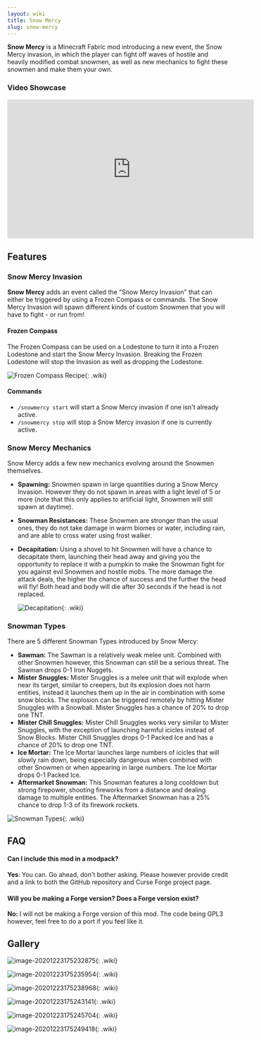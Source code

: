 ```yaml
---
layout: wiki
title: Snow Mercy
slug: snow-mercy
---
```

**Snow Mercy** is a Minecraft Fabric mod introducing a new event, the Snow Mercy invasion, in which the player can fight off waves of hostile and heavily modified combat snowmen, as well as new mechanics to fight these snowmen and make them your own.

### Video Showcase

<div>
<iframe width="560" height="315" src="https://www.youtube.com/embed/NDRtmo62U4E" frameborder="0" allow="accelerometer; autoplay; clipboard-write; encrypted-media; gyroscope; picture-in-picture" allowfullscreen></iframe>
</div>

## Features

### Snow Mercy Invasion

**Snow Mercy** adds an event called the "Snow Mercy Invasion" that can either be triggered by using a Frozen Compass or commands. The Snow Mercy Invasion will spawn different kinds of custom Snowmen that you will have to fight - or run from!

#### Frozen Compass

The Frozen Compass can be used on a Lodestone to turn it into a Frozen Lodestone and start the Snow Mercy Invasion. Breaking the Frozen Lodestone will stop the Invasion as well as dropping the Lodestone.

![Frozen Compass Recipe](snow-mercy/FrozenLodestone+Compass.png){: .wiki}

#### Commands

- ``/snowmercy start`` will start a Snow Mercy invasion if one isn't already active.
- ``/snowmercy stop`` will stop a Snow Mercy invasion if one is currently active.



### Snow Mercy Mechanics

Snow Mercy adds a few new mechanics evolving around the Snowmen themselves.

- **Spawning:** Snowmen spawn in large quantities during a Snow Mercy Invasion. However they do not spawn in areas with a light level of 5 or more (note that this only applies to artificial light, Snowmen will still spawn at daytime).

- **Snowman Resistances:** These Snowmen are stronger than the usual ones, they do not take damage in warm biomes or water, including rain, and are able to cross water using frost walker.

- **Decapitation:** Using a shovel to hit Snowmen will have a chance to decapitate them, launching their head away and giving you the opportunity to replace it with a pumpkin to make the Snowman fight for you against evil Snowmen and hostile mobs. The more damage the attack deals, the higher the chance of success and the further the head will fly! Both head and body will die after 30 seconds if the head is not replaced.

  ![Decapitation](snow-mercy/SnowMercyDecapitation.png){: .wiki}

  

### Snowman Types

There are 5 different Snowman Types introduced by Snow Mercy:

- **Sawman:** The Sawman is a relatively weak melee unit. Combined with other Snowmen however, this Snowman can still be a serious threat. The Sawman drops 0-1 Iron Nuggets.
- **Mister Snuggles:** Mister Snuggles is a melee unit that will explode when near its target, similar to creepers, but its explosion does not harm entities, instead it launches them up in the air in combination with some snow blocks. The explosion can be triggered remotely by hitting Mister Snuggles with a Snowball. Mister Snuggles has a chance of 20% to drop one TNT.
- **Mister Chill Snuggles:** Mister Chill Snuggles works very similar to Mister Snuggles, with the exception of launching harmful icicles instead of Snow Blocks. Mister Chill Snuggles drops 0-1 Packed Ice and has a chance of 20% to drop one TNT.
- **Ice Mortar:** The Ice Mortar launches large numbers of icicles that will slowly rain down, being especially dangerous when combined with other Snowmen or when appearing in large numbers. The Ice Mortar drops 0-1 Packed Ice.
- **Aftermarket Snowman:** This Snowman features a long cooldown but strong firepower, shooting fireworks from a distance and dealing damage to multiple entities. The Aftermarket Snowman has a 25% chance to drop 1-3 of its firework rockets.

![Snowman Types](snow-mercy/SnowmanTypes.png){: .wiki}



## FAQ

#### Can I include this mod in a modpack?

**Yes**: You can. Go ahead, don't bother asking. Please however provide credit and a link to both the GitHub repository and Curse Forge project page.

#### Will you be making a Forge version? Does a Forge version exist?

**No:** I will not be making a Forge version of this mod. The code being GPL3 however, feel free to do a port if you feel like it.



## Gallery

![image-20201223175232875](https://raw.githubusercontent.com/Ladysnake/Snow-Mercy/main/README.assets/image-20201223175232875.png){: .wiki}

![image-20201223175235954](https://raw.githubusercontent.com/Ladysnake/Snow-Mercy/main/README.assets/image-20201223175235954.png){: .wiki}

![image-20201223175238968](https://raw.githubusercontent.com/Ladysnake/Snow-Mercy/main/README.assets/image-20201223175238968.png){: .wiki}

![image-20201223175243141](https://raw.githubusercontent.com/Ladysnake/Snow-Mercy/main/README.assets/image-20201223175243141.png){: .wiki}

![image-20201223175245704](https://raw.githubusercontent.com/Ladysnake/Snow-Mercy/main/README.assets/image-20201223175245704.png){: .wiki}

![image-20201223175249418](https://raw.githubusercontent.com/Ladysnake/Snow-Mercy/main/README.assets/image-20201223175249418.png){: .wiki}
